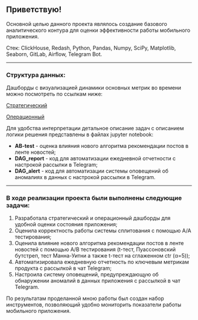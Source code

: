 ## **Приветствую!**

Основной целью данного проекта являлось создание базового аналитического контура для оценки эффективности работы мобильного приложения.

Стек: ClickHouse, Redash, Python, Pandas, Numpy, SciPy, Matplotlib, Seaborn, GitLab, Airflow, Telegram Bot. 

<hr>

### Структура данных:

Дашборды с визуализацией динамики основных метрик во времени можно посмотреть по ссылкам ниже:

[Стратегический](https://redash.lab.karpov.courses/public/dashboards/at6QAC4J43lz9GVq8RHCBzv5Z3tctziUrQrA6DCW?org_slug=default)

[Операционный](https://redash.lab.karpov.courses/public/dashboards/KlhHDQPnkhogV09y0thbGc2c9SYJupxDNsXcUKBo?org_slug=default)

Для удобства интерпретации детальное описание задач с описанием логики решения представлены в файлах jupyter notebook:

* **AB-test** - оценка влияния нового алгоритма рекомендации постов в ленте новостей;
* **DAG_report** - код для автоматизации ежедневной отчетности с настрокой рассылки в Telegram;
* **DAG_alert** - код для автоматизации системы оповещений об аномалиях в данных с настрокой рассылки в Telegram.

<hr>

### В ходе реализации проекта были выполнены следующие задачи:

1. Разработала стратегический и операционный дашборды для удобной оценки состояния приложения;
2. Оценила корректность работы системы сплитования с помощью А/А тестирования;
3. Оценила влияние нового алгоритма рекомендации постов в ленте новостей с помощью А/В тестирования (t-тест, Пуассоновский бутстреп, тест Манна-Уитни а также t-тест на сглаженном ctr (α=5));
4. Автоматизировала ежедневную отчетность по ключевым метрикам продукта с рассылкой в чат Telegram;
5. Настроила систему оповещений, предупреждающую об обнаружении аномалий в данных приложения с рассылкой в чат Telegram.

По результатам проделанной мною работы был создан набор инструментов, позволяющий удобно мониторить показатели работы мобильного приложения. 
